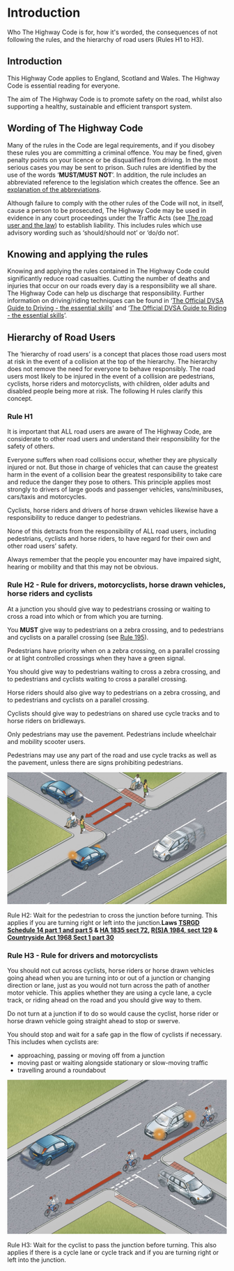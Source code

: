 Introduction
============

Who The Highway Code is for, how it's worded, the consequences of not following the rules, and the hierarchy of road users (Rules H1 to H3).

Introduction
------------

 

This Highway Code applies to England, Scotland and Wales. The Highway Code is essential reading for everyone.

The aim of The Highway Code is to promote safety on the road, whilst also supporting a healthy, sustainable and efficient transport system.

 

Wording of The Highway Code
---------------------------

 

Many of the rules in the Code are legal requirements, and if you disobey these rules you are committing a criminal offence. You may be fined, given penalty points on your licence or be disqualified from driving. In the most serious cases you may be sent to prison. Such rules are identified by the use of the words ‘**MUST/MUST NOT**’. In addition, the rule includes an abbreviated reference to the legislation which creates the offence. See an [explanation of the abbreviations](/pages/annex-4-the-road-user-and-the-law.md#abbrev).

Although failure to comply with the other rules of the Code will not, in itself, cause a person to be prosecuted, The Highway Code may be used in evidence in any court proceedings under the Traffic Acts (see [The road user and the law](/pages/annex-4-the-road-user-and-the-law.md#roaduserlaw)) to establish liability. This includes rules which use advisory wording such as ‘should/should not’ or ‘do/do not’.

 

Knowing and applying the rules
------------------------------

 

Knowing and applying the rules contained in The Highway Code could significantly reduce road casualties. Cutting the number of deaths and injuries that occur on our roads every day is a responsibility we all share. The Highway Code can help us discharge that responsibility. Further information on driving/riding techniques can be found in ‘[The Official DVSA Guide to Driving - the essential skills](https://www.safedrivingforlife.info/shop/official-dvsa-guide-driving-essential-skills/)’ and ‘[The Official DVSA Guide to Riding - the essential skills](https://www.safedrivingforlife.info/shop/official-dvsa-guide-riding-essential-skills/)’.

 

Hierarchy of Road Users
-----------------------

 

The ‘hierarchy of road users’ is a concept that places those road users most at risk in the event of a collision at the top of the hierarchy. The hierarchy does not remove the need for everyone to behave responsibly. The road users most likely to be injured in the event of a collision are pedestrians, cyclists, horse riders and motorcyclists, with children, older adults and disabled people being more at risk. The following H rules clarify this concept.

### Rule H1

It is important that ALL road users are aware of The Highway Code, are considerate to other road users and understand their responsibility for the safety of others.

Everyone suffers when road collisions occur, whether they are physically injured or not. But those in charge of vehicles that can cause the greatest harm in the event of a collision bear the greatest responsibility to take care and reduce the danger they pose to others. This principle applies most strongly to drivers of large goods and passenger vehicles, vans/minibuses, cars/taxis and motorcycles.

Cyclists, horse riders and drivers of horse drawn vehicles likewise have a responsibility to reduce danger to pedestrians.

None of this detracts from the responsibility of ALL road users, including pedestrians, cyclists and horse riders, to have regard for their own and other road users’ safety.

Always remember that the people you encounter may have impaired sight, hearing or mobility and that this may not be obvious.

### Rule H2 - Rule for drivers, motorcyclists, horse drawn vehicles, horse riders and cyclists

At a junction you should give way to pedestrians crossing or waiting to cross a road into which or from which you are turning.

You **MUST** give way to pedestrians on a zebra crossing, and to pedestrians and cyclists on a parallel crossing (see [Rule 195](/pages/using-the-road-159-to-203.md#rule-195)).

Pedestrians have priority when on a zebra crossing, on a parallel crossing or at light controlled crossings when they have a green signal.

You should give way to pedestrians waiting to cross a zebra crossing, and to pedestrians and cyclists waiting to cross a parallel crossing.

Horse riders should also give way to pedestrians on a zebra crossing, and to pedestrians and cyclists on a parallel crossing.

Cyclists should give way to pedestrians on shared use cycle tracks and to horse riders on bridleways.

Only pedestrians may use the pavement. Pedestrians include wheelchair and mobility scooter users.

Pedestrians may use any part of the road and use cycle tracks as well as the pavement, unless there are signs prohibiting pedestrians.

![Rule H2: Wait for the pedestrian to cross the junction before turning. This applies if you are turning right or left into the junction.](../images/the-highway-code-rule-h2.jpg)

Rule H2: Wait for the pedestrian to cross the junction before turning. This applies if you are turning right or left into the junction.**Laws [TSRGD Schedule 14 part 1 and part 5](https://www.legislation.gov.uk/uksi/2016/362/schedule/14/made) & [HA 1835 sect 72](https://www.legislation.gov.uk/ukpga/Will4/5-6/50/section/72), [R(S)A 1984, sect 129](https://www.legislation.gov.uk/ukpga/1984/54/section/129) & [Countryside Act 1968 Sect 1 part 30](https://www.legislation.gov.uk/ukpga/1968/41/section/30)**

### Rule H3 - Rule for drivers and motorcyclists

You should not cut across cyclists, horse riders or horse drawn vehicles going ahead when you are turning into or out of a junction or changing direction or lane, just as you would not turn across the path of another motor vehicle. This applies whether they are using a cycle lane, a cycle track, or riding ahead on the road and you should give way to them.

Do not turn at a junction if to do so would cause the cyclist, horse rider or horse drawn vehicle going straight ahead to stop or swerve.

You should stop and wait for a safe gap in the flow of cyclists if necessary. This includes when cyclists are:

* approaching, passing or moving off from a junction
* moving past or waiting alongside stationary or slow-moving traffic
* travelling around a roundabout

![Rule H3: Wait for the cyclist to pass the junction before turning. This also applies if there is a cycle lane or cycle track and if you are turning right or left into the junction.](../images/the-highway-code-rule-h3.jpg)

Rule H3: Wait for the cyclist to pass the junction before turning. This also applies if there is a cycle lane or cycle track and if you are turning right or left into the junction.
